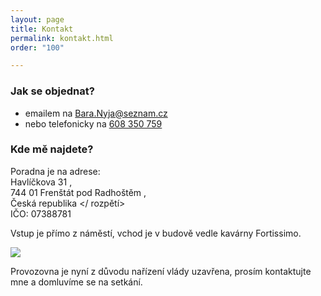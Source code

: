 ```yaml
---
layout: page
title: Kontakt
permalink: kontakt.html
order: "100"

---
```

### Jak se objednat?

* emailem na <a href="mailto:Bara.Nyja@seznam.cz"> Bara.Nyja@seznam.cz </a>
* nebo telefonicky na <a href="tel:+420608350759"> 608 350 759 </a>

### Kde mě najdete?

Poradna je na adrese: <br/> <span class = "vcard"> <span class = "adr"> <span class = "street-address"> Havlíčkova 31 </span>, <br/> <span class = "postal-code"> 744 01 </span> <span class = "locality"> Frenštát pod Radhoštěm </span>, <br/> <span class = "country-name"> Česká republika </span> </ rozpětí> </span> <br/> IČO: 07388781

Vstup je přímo z náměstí, vchod je v budově vedle kavárny Fortissimo.

<img src = "assets / img / bara-misko-frenstat-havlickova.png" />

Provozovna je nyní z důvodu nařízení vlády uzavřena, prosím kontaktujte mne a domluvíme se na setkání.